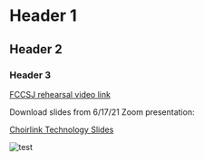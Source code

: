 

# Header 1
## Header 2
### Header 3

[FCCSJ rehearsal video link](https://vimeo.com/544775419)

Download slides from 6/17/21 Zoom presentation:

[Choirlink Technology Slides](https://www.dropbox.com/s/vrhzm5iofzt3pgk/ChoirLink%20Technology%20Zoom%20slides%206-17-21.pdf?dl=0)

![test](http://placehold.it/400x400)
